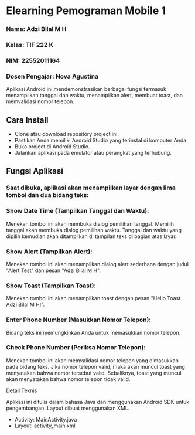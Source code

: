 # Elearning Pemograman Mobile 1

### Nama: Adzi Bilal M H

### Kelas: TIF 222 K

### NIM: 22552011164

### Dosen Pengajar: Nova Agustina


Aplikasi Android ini mendemonstrasikan berbagai fungsi termasuk menampilkan tanggal dan waktu, menampilkan alert, membuat toast, dan memvalidasi nomor telepon.

## Cara Install

- Clone atau download repository project ini.
- Pastikan Anda memiliki Android Studio yang terinstal di komputer Anda.
- Buka project di Android Studio.
- Jalankan aplikasi pada emulator atau perangkat yang terhubung.

## Fungsi Aplikasi

### Saat dibuka, aplikasi akan menampilkan layar dengan lima tombol dan dua bidang teks:

### Show Date Time (Tampilkan Tanggal dan Waktu): 
Menekan tombol ini akan membuka dialog pemilihan tanggal. Memilih tanggal akan membuka dialog pemilihan waktu. Tanggal dan waktu yang dipilih kemudian akan ditampilkan di tampilan teks di bagian atas layar.

### Show Alert (Tampilkan Alert): 
Menekan tombol ini akan menampilkan dialog alert sederhana dengan judul "Alert Test" dan pesan "Adzi Bilal M H".

### Show Toast (Tampilkan Toast): 
Menekan tombol ini akan menampilkan toast dengan pesan "Hello Toast Adzi Bilal M H!".

### Enter Phone Number (Masukkan Nomor Telepon): 
Bidang teks ini memungkinkan Anda untuk memasukkan nomor telepon.

### Check Phone Number (Periksa Nomor Telepon): 
Menekan tombol ini akan memvalidasi nomor telepon yang dimasukkan pada bidang teks. Jika nomor telepon valid, maka akan muncul toast yang menyatakan bahwa nomor tersebut valid. Sebaliknya, toast yang muncul akan menyatakan bahwa nomor telepon tidak valid.


Detail Teknis

Aplikasi ini ditulis dalam bahasa Java dan menggunakan Android SDK untuk pengembangan. Layout dibuat menggunakan XML.

- Activity: MainActivity.java
- Layout: activity_main.xml
